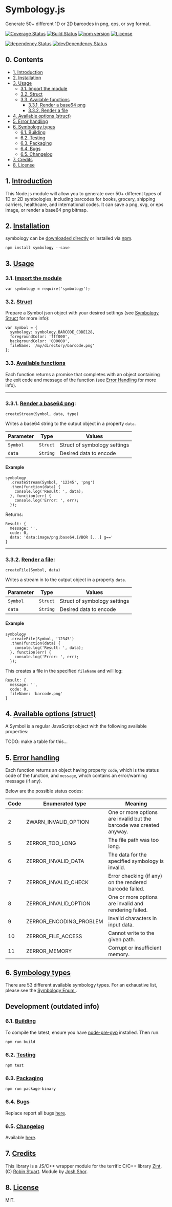 # Symbology.js

Generate 50+ different 1D or 2D barcodes in png, eps, or svg format.

[![Coverage Status](https://coveralls.io/repos/github/jshor/symbology/badge.svg?branch=master)](https://coveralls.io/github/jshor/symbology?branch=master) [![Build Status](https://travis-ci.org/jshor/symbology.svg?branch=master)](https://travis-ci.org/jshor/symbology) [![npm version](https://badge.fury.io/js/symbology.svg)](https://badge.fury.io/js/symbology) [![License](http://img.shields.io/:license-mit-blue.svg)](http://doge.mit-license.org)

[![dependency Status](https://david-dm.org/jshor/symbology/dev-status.png)](https://david-dm.org/jshor/symbology#info=dependencies) [![devDependency Status](https://david-dm.org/jshor/symbology/dev-status.png)](https://david-dm.org/jshor/symbology#info=devDependencies)

## 0. Contents

- [1. Introduction](#introduction)
- [2. Installation](#installation)
- [3. Usage](#usage)
    - [3.1. Import the module](#importing)
    - [3.2. Struct](#struct)
    - [3.3. Available functions](#functions)
      - [3.3.1. Render a base64 png](#createStream)
      - [3.3.2. Render a file](#createFile)
- [4. Available options (struct)](#options)
- [5. Error handling](#errors)
- [6. Symbology types](#types)
    - [6.1. Building](#building)
    - [6.2. Testing](#testing)
    - [6.3. Packaging](#packaging)
    - [6.4. Bugs](#bugs)
    - [6.5. Changelog](#changelog)
- [7. Credits](#credits)
- [8. License](#license)

## 1. [Introduction](#introduction)

This Node.js module will allow you to generate over 50+ different types of 1D or 2D symbologies, including barcodes for books, grocery, shipping carriers, healthcare, and international codes. It can save a png, svg, or eps image, or render a base64 png bitmap.

## 2. [Installation](#installation)

symbology can be [downloaded directly](https://github.com/jshor/symbology/archive/1.0.3.zip) or installed via [npm](https://www.npmjs.com/package/symbology).

```
npm install symbology --save
```

## 3. [Usage](#usage)

### 3.1. [Import the module](#importing)

```
var symbology = require('symbology');
```

### 3.2. [Struct](#struct)

Prepare a Symbol json object with your desired settings (see [Symbology Struct]() for more info):
```
var Symbol = {
  symbology: symbology.BARCODE_CODE128,
  foregroundColor: 'fff000',
  backgroundColor: '000000',
  fileName: '/my/directory/barcode.png'
};
```
### 3.3. [Available functions](#functions)

Each function returns a promise that completes with an object containing the exit code and message of the function (see [Error Handling]() for more info).

----------

### 3.3.1. [Render a base64 png](#createStream):

`createStream(Symbol, data, type)`

Writes a base64 string to the output object in a property `data`.

| Parameter    | Type     | Values                       |
|--------------|----------|------------------------------|
| `Symbol`     | `Struct` | Struct of symbology settings |
| `data`       | `String` | Desired data to encode       |


#### Example

```
symbology
  .createStream(Symbol, '12345', 'png')
  .then(function(data) {
    console.log('Result: ', data);
  }, function(err) { 
    console.log('Error: ', err); 
  });
```
Returns:
```
Result: { 
  message: '',
  code: 0,
  data: 'data:image/png;base64,iVBOR [...] g==' 
}
```
----------

### 3.3.2. [Render a file](#createFile):

`createFile(Symbol, data)`

Writes a stream in to the output object in a property `data`.

| Parameter    | Type     | Values                       |
|--------------|----------|------------------------------|
| `Symbol`     | `Struct` | Struct of symbology settings |
| `data`       | `String` | Desired data to encode       |

#### Example

```
symbology
  .createFile(Symbol, '12345')
  .then(function(data) {
    console.log('Result: ', data);
  }, function(err) { 
    console.log('Error: ', err); 
  });
```

This creates a file in the specified `fileName` and will log:

```
Result: { 
  message: '',
  code: 0,
  fileName: 'barcode.png'
}
```

## 4. [Available options (struct)](#options)

A Symbol is a regular JavaScript object with the following available properties:

TODO: make a table for this...

## 5. [Error handling](#errors)

Each function returns an object having property `code`, which is the status code of the function, and `message`, which contains an error/warning message (if any).

Below are the possible status codes:

| Code          | Enumerated type         | Meaning                                                             |
|---------------|-------------------------|---------------------------------------------------------------------|
| 2             | ZWARN_INVALID_OPTION    | One or more options are invalid but the barcode was created anyway. |
| 5             | ZERROR_TOO_LONG         | The file path was too long.                                         |
| 6             | ZERROR_INVALID_DATA     | The data for the specified symbology is invalid.                    |
| 7             | ZERROR_INVALID_CHECK    | Error checking (if any) on the rendered barcode failed.             |
| 8             | ZERROR_INVALID_OPTION   | One or more options are invalid and rendering failed.               |
| 9             | ZERROR_ENCODING_PROBLEM | Invalid characters in input data.                                   |
| 10            | ZERROR_FILE_ACCESS      | Cannot write to the given path.                                     |
| 11            | ZERROR_MEMORY           | Corrupt or insufficient memory.                                     |

## 6. [Symbology types](#types)

There are 53 different available symbology types. For an exhaustive list, please see the [Symbology Enum ]().

## Development (outdated info)

### 6.1. [Building](#building)

To compile the latest, ensure you have [node-pre-gyp](https://github.com/mapbox/node-pre-gyp) installed. Then run:

```
npm run build
```

### 6.2. [Testing](#testing)

```
npm test
```

### 6.3. [Packaging](#packaging)

```
npm run package-binary
```

### 6.4. [Bugs](#bugs)

Replace report all bugs [here]().

### 6.5. [Changelog](#changelog)

Available [here]().

## 7. [Credits](#credits)

This library is a JS/C++ wrapper module for the terrific C/C++ library [Zint](https://zint.github.io/), (C) [Robin Stuart](https://github.com/g3rrk). Module by [Josh Shor](https://github.com/jshor). 

## 8. [License](#license)

MIT.
